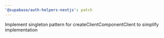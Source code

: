 ```yaml
---
'@supabase/auth-helpers-nextjs': patch
---
```


Implement singleton pattern for createClientComponentClient to simplify implementation
